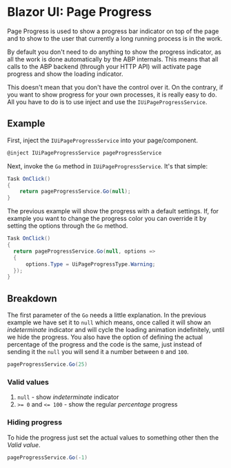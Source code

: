 # Blazor UI: Page Progress

Page Progress is used to show a progress bar indicator on top of the page and to show to the user that currently a long running process is in the work.

By default you don't need to do anything to show the progress indicator, as all the work is done automatically by the ABP internals. This means that all calls to the ABP backend (through your HTTP API) will activate page progress and show the loading indicator.

This doesn't mean that you don't have the control over it. On the contrary, if you want to show progress for your own processes, it is really easy to do. All you have to do is to use inject and use the `IUiPageProgressService`.

## Example

First, inject the `IUiPageProgressService` into your page/component.

```cs
@inject IUiPageProgressService pageProgressService
```

Next, invoke the `Go` method in `IUiPageProgressService`. It's that simple:

```cs
Task OnClick()
{
    return pageProgressService.Go(null);
}
```

The previous example will show the progress with a default settings. If, for example you want to change the progress color you can override it by setting the options through the `Go` method.

```cs
Task OnClick()
{
  return pageProgressService.Go(null, options =>
  {
      options.Type = UiPageProgressType.Warning;
  });
}
```

## Breakdown

The first parameter of the `Go` needs a little explanation. In the previous example we have set it to `null` which means, once called it will show an _indeterminate_ indicator and will cycle the loading animation indefinitely, until we hide the progress. You also have the option of defining the actual percentage of the progress and the code is the same, just instead of sending it the `null` you will send it a number between `0` and `100`.

```cs
pageProgressService.Go(25)
```

### Valid values

1. `null` - show _indeterminate_ indicator
2. `>= 0` and `<= 100` - show the regular _percentage_ progress

### Hiding progress

To hide the progress just set the actual values to something other then the _Valid value_.

```cs
pageProgressService.Go(-1)
```